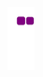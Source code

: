 ![snake gif](https://github.com/pgeliebter/pgeliebter/blob/output/github-contribution-grid-snake.gif)
